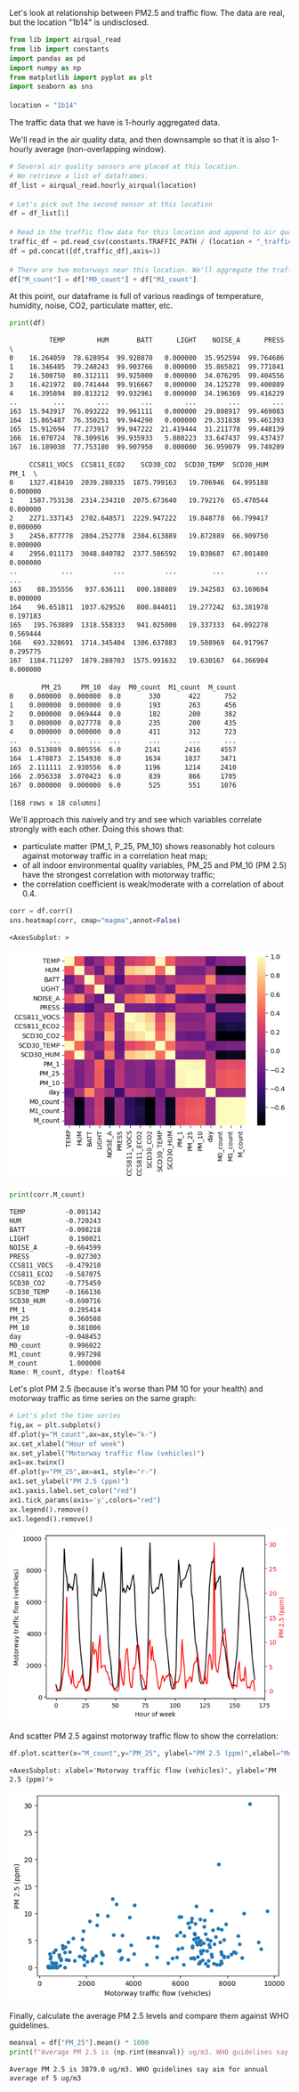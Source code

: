 Let's look at relationship between PM2.5 and traffic flow. The data are real, but the location "1b14" is undisclosed.


```python
from lib import airqual_read
from lib import constants
import pandas as pd
import numpy as np
from matplotlib import pyplot as plt
import seaborn as sns

location = "1b14"
```

The traffic data that we have is 1-hourly aggregated data.

We'll read in the air quality data, and then downsample so that it is also 1-hourly average (non-overlapping window).


```python
# Several air quality sensors are placed at this location.
# We retrieve a list of dataframes.
df_list = airqual_read.hourly_airqual(location)

# Let's pick out the second sensor at this location
df = df_list[1]

# Read in the traffic flow data for this location and append to air qual dataframe
traffic_df = pd.read_csv(constants.TRAFFIC_PATH / (location + "_traffic.csv"),index_col=0)
df = pd.concat([df,traffic_df],axis=1)

# There are two motorways near this location. We'll aggregate the traffic flows.
df["M_count"] = df["M0_count"] + df["M1_count"]
```

At this point, our dataframe is full of various readings of temperature, humidity, noise, CO2, particulate matter, etc.


```python
print(df)
```

              TEMP        HUM       BATT      LIGHT    NOISE_A      PRESS  \
    0    16.264059  78.628954  99.928870   0.000000  35.952594  99.764686   
    1    16.346485  79.248243  99.903766   0.000000  35.865021  99.771841   
    2    16.500750  80.312111  99.925000   0.000000  34.076295  99.404556   
    3    16.421972  80.741444  99.916667   0.000000  34.125278  99.400889   
    4    16.395894  80.813212  99.932961   0.000000  34.196369  99.416229   
    ..         ...        ...        ...        ...        ...        ...   
    163  15.943917  76.093222  99.961111   0.000000  29.808917  99.469083   
    164  15.865487  76.350251  99.944290   0.000000  29.331838  99.461393   
    165  15.912694  77.273917  99.947222  21.419444  31.211778  99.448139   
    166  16.070724  78.309916  99.935933   5.880223  33.647437  99.437437   
    167  16.189038  77.753180  99.907950   0.000000  36.959079  99.749289   
    
         CCS811_VOCS  CCS811_ECO2    SCD30_CO2  SCD30_TEMP  SCD30_HUM      PM_1  \
    0    1327.418410  2039.280335  1875.799163   19.706946  64.995188  0.000000   
    1    1587.753138  2314.234310  2075.673640   19.792176  65.470544  0.000000   
    2    2271.337143  2702.648571  2229.947222   19.848778  66.799417  0.000000   
    3    2456.877778  2804.252778  2304.613889   19.872889  66.909750  0.000000   
    4    2956.011173  3048.840782  2377.586592   19.838687  67.001480  0.000000   
    ..           ...          ...          ...         ...        ...       ...   
    163    88.355556   937.636111   800.188889   19.342583  63.169694  0.000000   
    164    96.651811  1037.629526   800.844011   19.277242  63.381978  0.197183   
    165   195.763889  1318.558333   941.025000   19.337333  64.092278  0.569444   
    166   693.328691  1714.345404  1306.637883   19.508969  64.917967  0.295775   
    167  1184.711297  1879.288703  1575.991632   19.630167  64.366904  0.000000   
    
            PM_25     PM_10  day  M0_count  M1_count  M_count  
    0    0.000000  0.000000  0.0       330       422      752  
    1    0.000000  0.000000  0.0       193       263      456  
    2    0.000000  0.069444  0.0       182       200      382  
    3    0.000000  0.027778  0.0       235       200      435  
    4    0.000000  0.000000  0.0       411       312      723  
    ..        ...       ...  ...       ...       ...      ...  
    163  0.513889  0.805556  6.0      2141      2416     4557  
    164  1.478873  2.154930  6.0      1634      1837     3471  
    165  2.111111  2.930556  6.0      1196      1214     2410  
    166  2.056338  3.070423  6.0       839       866     1705  
    167  0.000000  0.000000  6.0       525       551     1076  
    
    [168 rows x 18 columns]


We'll approach this naively and try and see which variables correlate strongly with each other. Doing this shows that:
- particulate matter (PM_1, P_25, PM_10) shows reasonably hot colours against motorway traffic in a correlation heat map;
- of all indoor environmental quality variables, PM_25 and PM_10 (PM 2.5) have the strongest correlation with motorway traffic;
- the correlation coefficient is weak/moderate with a correlation of about 0.4.


```python
corr = df.corr()
sns.heatmap(corr, cmap="magma",annot=False)
```




    <AxesSubplot: >




    
![png](README_files/README_7_1.png)
    



```python
print(corr.M_count)
```

    TEMP          -0.091142
    HUM           -0.720243
    BATT          -0.098218
    LIGHT          0.190021
    NOISE_A       -0.664599
    PRESS         -0.027303
    CCS811_VOCS   -0.479210
    CCS811_ECO2   -0.587075
    SCD30_CO2     -0.775459
    SCD30_TEMP    -0.166136
    SCD30_HUM     -0.690716
    PM_1           0.295414
    PM_25          0.360588
    PM_10          0.381006
    day           -0.048453
    M0_count       0.996022
    M1_count       0.997298
    M_count        1.000000
    Name: M_count, dtype: float64


Let's plot PM 2.5 (because it's worse than PM 10 for your health) and motorway traffic as time series on the same graph:


```python
# Let's plot the time series
fig,ax = plt.subplots()
df.plot(y="M_count",ax=ax,style="k-")
ax.set_xlabel("Hour of week")
ax.set_ylabel("Motorway traffic flow (vehicles)")
ax1=ax.twinx()
df.plot(y="PM_25",ax=ax1, style="r-")
ax1.set_ylabel("PM 2.5 (ppm)")
ax1.yaxis.label.set_color("red")
ax1.tick_params(axis='y',colors="red")
ax.legend().remove()
ax1.legend().remove()
```


    
![png](README_files/README_10_0.png)
    


And scatter PM 2.5 against motorway traffic flow to show the correlation:


```python
df.plot.scatter(x="M_count",y="PM_25", ylabel="PM 2.5 (ppm)",xlabel="Motorway traffic flow (vehicles)")
```




    <AxesSubplot: xlabel='Motorway traffic flow (vehicles)', ylabel='PM 2.5 (ppm)'>




    
![png](README_files/README_12_1.png)
    


Finally, calculate the average PM 2.5 levels and compare them against WHO guidelines.


```python
meanval = df["PM_25"].mean() * 1000
print(f"Average PM 2.5 is {np.rint(meanval)} ug/m3. WHO guidelines say aim for annual average of 5 ug/m3")
```

    Average PM 2.5 is 3879.0 ug/m3. WHO guidelines say aim for annual average of 5 ug/m3

